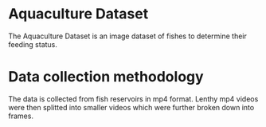 # Aquaculture Dataset
The Aquaculture Dataset is an image dataset of fishes to determine their feeding status. 
# Data collection methodology
The data is collected from fish reservoirs in mp4 format. Lenthy mp4 videos were then splitted into smaller videos which were further broken down into frames. 

